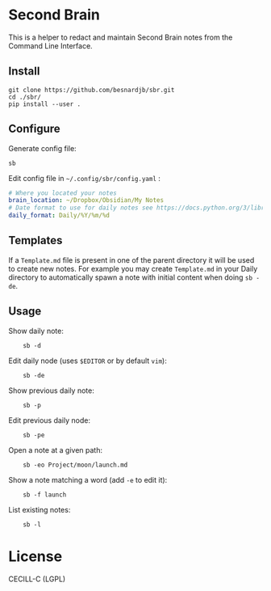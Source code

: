 # Second Brain

This is a helper to redact and maintain Second Brain notes from the Command Line Interface.

## Install

```
git clone https://github.com/besnardjb/sbr.git
cd ./sbr/
pip install --user .
```

## Configure

Generate config file:

```
sb
```

Edit config file in `~/.config/sbr/config.yaml` :

```yaml
# Where you located your notes
brain_location: ~/Dropbox/Obsidian/My Notes
# Date format to use for daily notes see https://docs.python.org/3/library/datetime.html#strftime-and-strptime-format-codes
daily_format: Daily/%Y/%m/%d
```

## Templates

If a `Template.md` file is present in one of the parent directory it will be used to create new notes. For example you may create `Template.md` in your Daily directory to automatically spawn a note with initial content when doing `sb -de`.

## Usage

Show daily note:

        sb -d

Edit daily node (uses `$EDITOR` or by default `vim`):

        sb -de

Show previous daily note:

        sb -p

Edit previous daily node:

        sb -pe

Open a note at a given path:

        sb -eo Project/moon/launch.md

Show a note matching a word (add `-e` to edit it):

        sb -f launch

List existing notes:

        sb -l

# License

CECILL-C (LGPL)

